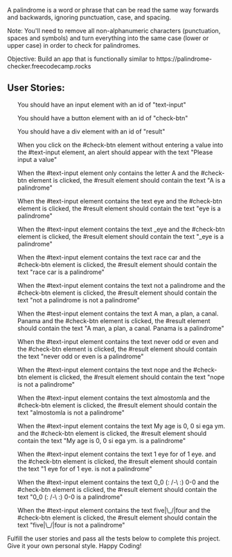 A palindrome is a word or phrase that can be read the same way forwards and backwards, ignoring punctuation, case, and spacing.

<p>Note: You'll need to remove all non-alphanumeric characters (punctuation, spaces and symbols) and turn everything into the same case (lower or upper case) in order to check for palindromes.</p>

<p>Objective: Build an app that is functionally similar to https://palindrome-checker.freecodecamp.rocks</p>

<h2>User Stories:</h2>

<ol>You should have an input element with an id of "text-input"</ol>
<ol>You should have a button element with an id of "check-btn"</ol>
<ol>You should have a div element with an id of "result"</ol>
<ol>When you click on the #check-btn element without entering a value into the #text-input element, an alert should appear with the text "Please input a value"</ol>
<ol>When the #text-input element only contains the letter A and the #check-btn element is clicked, the #result element should contain the text "A is a palindrome"</ol>
<ol>When the #text-input element contains the text eye and the #check-btn element is clicked, the #result element should contain the text "eye is a palindrome"</ol>
<ol>When the #text-input element contains the text _eye and the #check-btn element is clicked, the #result element should contain the text "_eye is a palindrome"</ol>
<ol>When the #text-input element contains the text race car and the #check-btn element is clicked, the #result element should contain the text "race car is a palindrome"</ol>
<ol>When the #text-input element contains the text not a palindrome and the #check-btn element is clicked, the #result element should contain the text "not a palindrome is not a palindrome"</ol>
<ol>When the #test-input element contains the text A man, a plan, a canal. Panama and the #check-btn element is clicked, the #result element should contain the text "A man, a plan, a canal. Panama is a palindrome"</ol>
<ol>When the #text-input element contains the text never odd or even and the #check-btn element is clicked, the #result element should contain the text "never odd or even is a palindrome"</ol>
<ol>When the #text-input element contains the text nope and the #check-btn element is clicked, the #result element should contain the text "nope is not a palindrome"</ol>
<ol>When the #text-input element contains the text almostomla and the #check-btn element is clicked, the #result element should contain the text "almostomla is not a palindrome"</ol>
<ol>When the #text-input element contains the text My age is 0, 0 si ega ym. and the #check-btn element is clicked, the #result element should contain the text "My age is 0, 0 si ega ym. is a palindrome"</ol>
<ol>When the #text-input element contains the text 1 eye for of 1 eye. and the #check-btn element is clicked, the #result element should contain the text "1 eye for of 1 eye. is not a palindrome"</ol>
<ol>When the #text-input element contains the text 0_0 (: /-\ :) 0-0 and the #check-btn element is clicked, the #result element should contain the text "0_0 (: /-\ :) 0-0 is a palindrome"</ol>
<ol>When the #text-input element contains the text five|\_/|four and the #check-btn element is clicked, the #result element should contain the text "five|\_/|four is not a palindrome"</ol>

<p>Fulfill the user stories and pass all the tests below to complete this project. Give it your own personal style. Happy Coding!</p>